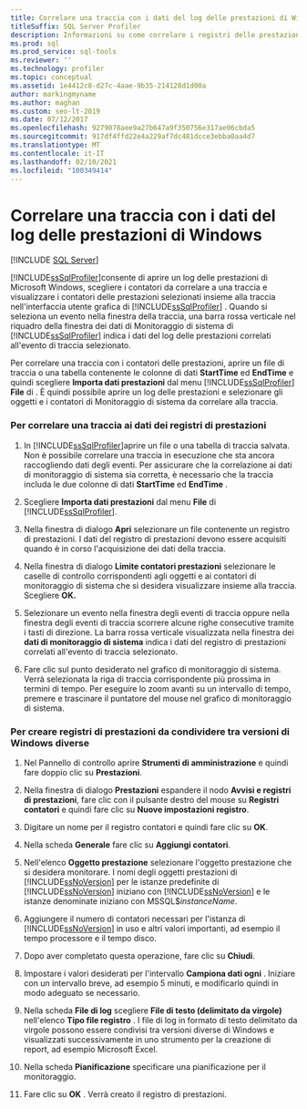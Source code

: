```yaml
---
title: Correlare una traccia con i dati del log delle prestazioni di Windows
titleSuffix: SQL Server Profiler
description: Informazioni su come correlare i registri delle prestazioni di Windows con una traccia per visualizzare i dati dagli oggetti e dai contatori di Monitor di sistema in SQL Server Profiler.
ms.prod: sql
ms.prod_service: sql-tools
ms.reviewer: ''
ms.technology: profiler
ms.topic: conceptual
ms.assetid: 1e4412c8-d27c-4aae-9b35-214128d1d00a
author: markingmyname
ms.author: maghan
ms.custom: seo-lt-2019
ms.date: 07/12/2017
ms.openlocfilehash: 9279078aee9a27b647a9f350756e317ae06cbda5
ms.sourcegitcommit: 917df4ffd22e4a229af7dc481dcce3ebba0aa4d7
ms.translationtype: MT
ms.contentlocale: it-IT
ms.lasthandoff: 02/10/2021
ms.locfileid: "100349414"
---
```

# <a name="correlate-a-trace-with-windows-performance-log-data"></a>Correlare una traccia con i dati del log delle prestazioni di Windows

 [!INCLUDE [SQL Server](../../includes/applies-to-version/sqlserver.md)]

[!INCLUDE[ssSqlProfiler](../../includes/sssqlprofiler-md.md)]consente di aprire un log delle prestazioni di Microsoft Windows, scegliere i contatori da correlare a una traccia e visualizzare i contatori delle prestazioni selezionati insieme alla traccia nell'interfaccia utente grafica di [!INCLUDE[ssSqlProfiler](../../includes/sssqlprofiler-md.md)] . Quando si seleziona un evento nella finestra della traccia, una barra rossa verticale nel riquadro della finestra dei dati di Monitoraggio di sistema di [!INCLUDE[ssSqlProfiler](../../includes/sssqlprofiler-md.md)] indica i dati del log delle prestazioni correlati all'evento di traccia selezionato.  
  
 Per correlare una traccia con i contatori delle prestazioni, aprire un file di traccia o una tabella contenente le colonne di dati **StartTime** ed **EndTime** e quindi scegliere **Importa dati prestazioni** dal menu [!INCLUDE[ssSqlProfiler](../../includes/sssqlprofiler-md.md)] **File** di . È quindi possibile aprire un log delle prestazioni e selezionare gli oggetti e i contatori di Monitoraggio di sistema da correlare alla traccia.  
  
### <a name="to-correlate-a-trace-with-performance-log-data"></a>Per correlare una traccia ai dati dei registri di prestazioni  
  
1.  In [!INCLUDE[ssSqlProfiler](../../includes/sssqlprofiler-md.md)]aprire un file o una tabella di traccia salvata. Non è possibile correlare una traccia in esecuzione che sta ancora raccogliendo dati degli eventi. Per assicurare che la correlazione ai dati di monitoraggio di sistema sia corretta, è necessario che la traccia includa le due colonne di dati **StartTime** ed **EndTime** .  
  
2.  Scegliere **Importa dati prestazioni** dal menu **File** di [!INCLUDE[ssSqlProfiler](../../includes/sssqlprofiler-md.md)].  
  
3.  Nella finestra di dialogo **Apri** selezionare un file contenente un registro di prestazioni. I dati del registro di prestazioni devono essere acquisiti quando è in corso l'acquisizione dei dati della traccia.  
  
4.  Nella finestra di dialogo **Limite contatori prestazioni** selezionare le caselle di controllo corrispondenti agli oggetti e ai contatori di monitoraggio di sistema che si desidera visualizzare insieme alla traccia. Scegliere **OK.**  
  
5.  Selezionare un evento nella finestra degli eventi di traccia oppure nella finestra degli eventi di traccia scorrere alcune righe consecutive tramite i tasti di direzione. La barra rossa verticale visualizzata nella finestra dei **dati di monitoraggio di sistema** indica i dati del registro di prestazioni correlati all'evento di traccia selezionato.  
  
6.  Fare clic sul punto desiderato nel grafico di monitoraggio di sistema. Verrà selezionata la riga di traccia corrispondente più prossima in termini di tempo. Per eseguire lo zoom avanti su un intervallo di tempo, premere e trascinare il puntatore del mouse nel grafico di monitoraggio di sistema.  
  
### <a name="to-create-performance-logs-that-can-be-shared-among-different-versions-of-windows"></a>Per creare registri di prestazioni da condividere tra versioni di Windows diverse  
  
1.  Nel Pannello di controllo aprire **Strumenti di amministrazione** e quindi fare doppio clic su **Prestazioni**.  
  
2.  Nella finestra di dialogo **Prestazioni** espandere il nodo **Avvisi e registri di prestazioni**, fare clic con il pulsante destro del mouse su **Registri contatori** e quindi fare clic su **Nuove impostazioni registro**.  
  
3.  Digitare un nome per il registro contatori e quindi fare clic su **OK**.  
  
4.  Nella scheda **Generale** fare clic su **Aggiungi contatori**.  
  
5.  Nell'elenco **Oggetto prestazione** selezionare l'oggetto prestazione che si desidera monitorare. I nomi degli oggetti prestazioni di [!INCLUDE[ssNoVersion](../../includes/ssnoversion-md.md)] per le istanze predefinite di [!INCLUDE[ssNoVersion](../../includes/ssnoversion-md.md)] iniziano con [!INCLUDE[ssNoVersion](../../includes/ssnoversion-md.md)] e le istanze denominate iniziano con MSSQL$*instanceName*.  
  
6.  Aggiungere il numero di contatori necessari per l'istanza di [!INCLUDE[ssNoVersion](../../includes/ssnoversion-md.md)] in uso e altri valori importanti, ad esempio il tempo processore e il tempo disco.  
  
7.  Dopo aver completato questa operazione, fare clic su **Chiudi**.  
  
8.  Impostare i valori desiderati per l'intervallo **Campiona dati ogni** . Iniziare con un intervallo breve, ad esempio 5 minuti, e modificarlo quindi in modo adeguato se necessario.  
  
9. Nella scheda **File di log** scegliere **File di testo (delimitato da virgole)** nell'elenco **Tipo file registro** . I file di log in formato di testo delimitato da virgole possono essere condivisi tra versioni diverse di Windows e visualizzati successivamente in uno strumento per la creazione di report, ad esempio Microsoft Excel.  
  
10. Nella scheda **Pianificazione** specificare una pianificazione per il monitoraggio.  
  
11. Fare clic su **OK** . Verrà creato il registro di prestazioni.  
